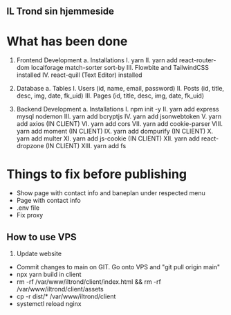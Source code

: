 ## IL Trond sin hjemmeside

# What has been done
1. Frontend Development
    a. Installations
        I. yarn
        II. yarn add react-router-dom localforage match-sorter sort-by
        III. Flowbite and TailwindCSS installed
        IV. react-quill (Text Editor) installed

2. Database
    a. Tables
        I. Users (id, name, email, password)
        II. Posts (id, title, desc, img, date, fk_uid)
        III. Pages (id, title, desc, img, date, fk_uid)

3. Backend Development
    a. Installations
        I. npm init -y
        II. yarn add express mysql nodemon
        III. yarn add bcryptjs
        IV. yarn add jsonwebtoken
        V. yarn add axios (IN CLIENT)
        VI. yarn add cors
        VII. yarn add cookie-parser
        VIII. yarn add moment (IN CLIENT)
        IX. yarn add dompurify (IN CLIENT)
        X. yarn add multer
        XI. yarn add js-cookie (IN CLIENT)
        XII. yarn add react-dropzone (IN CLIENT)
        XIII. yarn add fs

# Things to fix before publishing
<!-- - Reverse back to old commit, one before files -->
<!-- - Contact Page -->
<!-- - Upload several files at once -->
<!-- - Pages without menuid show as main -->
<!-- - .map functions must be fixed -->
- Show page with contact info and baneplan under respected menu
- Page with contact info
- .env file
- Fix proxy


## How to use VPS
1. Update website
- Commit changes to main on GIT. Go onto VPS and "git pull origin main"
- npx yarn build in client
- rm -rf /var/www/iltrond/client/index.html && rm -rf /var/www/iltrond/client/assets
- cp -r dist/* /var/www/iltrond/client
- systemctl reload nginx